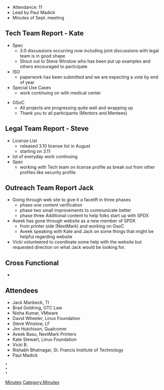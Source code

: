   - Attendance: 11
  - Lead by Paul Madick
  - Minutes of Sept. meeting

## Tech Team Report - Kate

  - Spec
      - 3.0 discussions occurring now including joint discussions with
        legal team is in good shape
      - Shout out to Steve Winslow who has been put up examples and
        others encouraged to participate
  - ISO
      - paperwork has been submitted and we are expecting a vote by end
        of year
  - Special Use Cases
      - work continuing on with medical center

<!-- end list -->

  - GSoC
      - All projects are progressing quite well and wrapping up
      - Thank you to all participants (Mentors and Mentees)

## Legal Team Report - Steve

  - License List
      - released 3.10 license list in August
      - starting on 3.11
  - lot of everyday work continuing
  - Spec
      - working with Tech team on license profile as break out from
        other profiles like security profile

## Outreach Team Report Jack

  - Going through web site to give it a facelift in three phases
      - phase one content verification
      - phase two small improvements to communicate better
      - phase three Additional content to help folks start up with SPDX
  - Aveek has gone through website as a new member of SPDX
      - from printer side (NextMark) and working on GsoC
      - Aveek speaking with Kate and Jack on some things that might be
        helpful regarding website
  - Vicki volunteered to coordinate some help with the website but
    requested direction on what Jack would be looking for.

## Cross Functional

  - 
## Attendees

  - Jack Manbeck, TI
  - Brad Goldring, GTC Law
  - Nisha Kumar, VMware
  - David Wheeler, Linux Foundation
  - Steve Winslow, LF
  - Jim Hutchison, Qualcomm
  - Aveek Basu, NextMark Printers
  - Kate Stewart, Linux Foundation
  - Vicki B.
  - Rishabh Bhatnagar, St. Francis Institute of Technology
  - Paul Madick

`•  `  
`•  `  
`•  `

[Minutes](Category:General "wikilink")
[Category:Minutes](Category:Minutes "wikilink")
